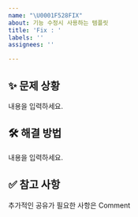 ```yaml
---
name: "\U0001F528FIX"
about: 기능 수정시 사용하는 템플릿
title: 'Fix : '
labels: ''
assignees: ''

---
```


## ✨ 문제 상황
내용을 입력하세요.    

## 🛠 해결 방법
내용을 입력하세요.      

## ✅ 참고 사항
추가적인 공유가 필요한 사항은 Comment
